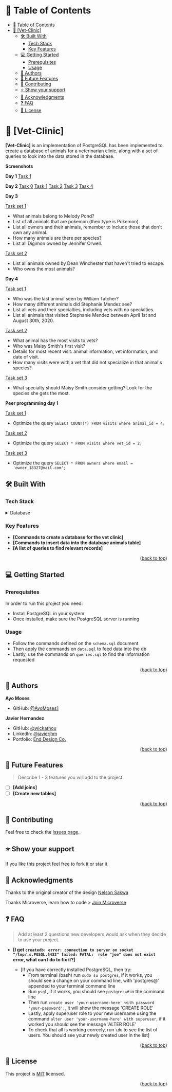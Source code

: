 # 📗 Table of Contents

- [📗 Table of Contents](#-table-of-contents)
- [📖 \[Vet-Clinic\] ](#-vet-clinic-)
  - [🛠 Built With ](#-built-with-)
    - [Tech Stack ](#tech-stack-)
    - [Key Features ](#key-features-)
  - [💻 Getting Started ](#-getting-started-)
    - [Prerequisites](#prerequisites)
    - [Usage](#usage)
  - [👥 Authors ](#-authors-)
  - [🔭 Future Features ](#-future-features-)
  - [🤝 Contributing ](#-contributing-)
  - [⭐️ Show your support ](#️-show-your-support-)
  - [🙏 Acknowledgments ](#-acknowledgments-)
  - [❓ FAQ ](#-faq-)
  - [📝 License ](#-license-)

# 📖 [Vet-Clinic] <a name="about-project"></a>

**[Vet-Clinic]** is an implementation of PostgreSQL has been implemented to create a database of animals for a veterinarian clinic, along with a set of queries to look into the data stored in the database.

**Screenshots**

**Day 1**
<a href='./screenshots/day1/queries.png' target='blank'>Task 1<a>

**Day 2**
<a href='./screenshots/day2/queries-day2-0.png' target='blank'>Task 0<a>
<a href='./screenshots/day2/queries-day2-1.png' target='blank'>Task 1<a>
<a href='./screenshots/day2/queries-day2-2.png' target='blank'>Task 2<a>
<a href='./screenshots/day2/queries-day2-3.png' target='blank'>Task 3<a>
<a href='./screenshots/day2/queries-day2-4.png' target='blank'>Task 4<a>

**Day 3**

<a href='./screenshots/day3/queries-day3-1.png' target='blank'>Task set 1<a>
  - What animals belong to Melody Pond?
  - List of all animals that are pokemon (their type is Pokemon).
  - List all owners and their animals, remember to include those that don't own any animal.
  - How many animals are there per species?
  - List all Digimon owned by Jennifer Orwell.

<a href='./screenshots/day3/queries-day3-2.png' target='blank'>Task set 2<a>
  - List all animals owned by Dean Winchester that haven't tried to escape.
  - Who owns the most animals?

**Day 4**

<a href='./screenshots/day4/queries-day4-1.png' target='blank'>Task set 1<a>
  - Who was the last animal seen by William Tatcher?
  - How many different animals did Stephanie Mendez see?
  - List all vets and their specialties, including vets with no specialties.
  - List all animals that visited Stephanie Mendez between April 1st and August 30th, 2020.

<a href='./screenshots/day4/queries-day4-2.png' target='blank'>Task set 2<a>
  - What animal has the most visits to vets?
  - Who was Maisy Smith's first visit?
  - Details for most recent visit: animal information, vet information, and date of visit.
  - How many visits were with a vet that did not specialize in that animal's species?

<a href='./screenshots/day4/queries-day4-3.png' target='blank'>Task set 3<a>
  - What specialty should Maisy Smith consider getting? Look for the species she gets the most.

**Peer programming day 1**

<a href='./screenshots/peer1/queries-day1.1-1.png' target='blank'>Task set 1<a>
  - Optimize the query `SELECT COUNT(*) FROM visits where animal_id = 4;`

<a href='./screenshots/peer1/queries-day1.1-2.png' target='blank'>Task set 2<a>
  - Optimize the query `SELECT * FROM visits where vet_id = 2;`

<a href='./screenshots/peer1/queries-day1.1-3.png' target='blank'>Task set 3<a>
  - Optimize the query `SELECT * FROM owners where email = 'owner_18327@mail.com';`

## 🛠 Built With <a name="built-with"></a>

### Tech Stack <a name="tech-stack"></a>

<details>
<summary>Database</summary>
  <ul>
    <li><a href="https://www.postgresql.org/">PostgreSQL</a></li>
  </ul>
</details>

### Key Features <a name="key-features"></a>

- **[Commands to create a database for the vet clinic]**
- **[Commands to insert data into the database animals table]**
- **[A list of queries to find relevant records]**

<p align="right">(<a href="#readme-top">back to top</a>)</p>

## 💻 Getting Started <a name="getting-started"></a>


### Prerequisites

In order to run this project you need:

- Install PostgreSQL in your system
- Once installed, make sure the PostgreSQL server is running

### Usage

- Follow the commands defined on the `schema.sql` document
- Then apply the commands on `data.sql` to feed data into the db
- Lastly, use the commands on `queries.sql` to find the information requested

<p align="right">(<a href="#readme-top">back to top</a>)</p>

## 👥 Authors <a name="authors"></a>

**Ayo Moses**

- GitHub: [@AyoMoses1](https://github.com/AyoMoses1)

**Javier Hernandez**

- GitHub: [@wickathou](https://github.com/wickathou)
- LinkedIn: [@javierjhm](https://linkedin.com/in/javierjhm)
- Portfolio: [End Design Co.](https://works.enddesign.co/)

<p align="right">(<a href="#readme-top">back to top</a>)</p>

## 🔭 Future Features <a name="future-features"></a>

> Describe 1 - 3 features you will add to the project.

- [ ] **[Add joins]**
- [ ] **[Create new tables]**

<p align="right">(<a href="#readme-top">back to top</a>)</p>

## 🤝 Contributing <a name="contributing"></a>

Feel free to check the [issues page](https://github.com/wickathou/analytics-reporting/issues).

## ⭐️ Show your support <a name="support"></a>

If you like this project feel free to fork it or star it

## 🙏 Acknowledgments <a name="acknowledgements"></a>

Thanks to the original creator of the design [Nelson Sakwa](https://www.behance.net/sakwadesignstudio) 

Thanks Microverse, learn how to code > [Join Microverse](https://www.microverse.org/?grsf=9m3hq6)

## ❓ FAQ <a name="faq"></a>

> Add at least 2 questions new developers would ask when they decide to use your project.

- **[I get `createdb: error: connection to server on socket "/tmp/.s.PGSQL.5432" failed: FATAL:  role "joe" does not exist` error, what can I do to fix it?]**

  - [If you have correctly installed PostgreSQL, then try:
    - From terminal (bash) run `sudo su postgres`, if it works, you should see a change on your command line, with 'postgres@' appended to your terminal command line
    - Run `psql`, if it works, you should see `postgres=#` in the command line
    - Then run `create user 'your-username-here' with password 'your-password';`, it will show the message 'CREATE ROLE'
    - Lastly, apply superuser role to your new username using the command `alter user 'your-username-here' with superuser`, if it worked you should see the message 'ALTER ROLE'
    - To check that all is working correcly, run `\du` to see the list of users. You should see your newly created user in the list]

<p align="right">(<a href="#readme-top">back to top</a>)</p>

## 📝 License <a name="license"></a>

This project is [MIT](./LICENSE) licensed.

<p align="right">(<a href="#readme-top">back to top</a>)</p>